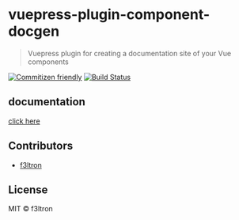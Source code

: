 # vuepress-plugin-component-docgen

> Vuepress plugin for creating a documentation site of your Vue components

[![Commitizen friendly](https://img.shields.io/badge/commitizen-friendly-brightgreen.svg)](http://commitizen.github.io/cz-cli/)
[![Build Status](https://travis-ci.com/f3ltron/vuepress-component-docgen.svg?branch=master)](https://travis-ci.com/f3ltron/vuepress-component-docgen)

## documentation

[click here](https://f3ltron.github.io/vuepress-component-docgen/)

## Contributors

- [f3ltron](https://github.com/f3ltron/)

## License

MIT &copy; f3ltron